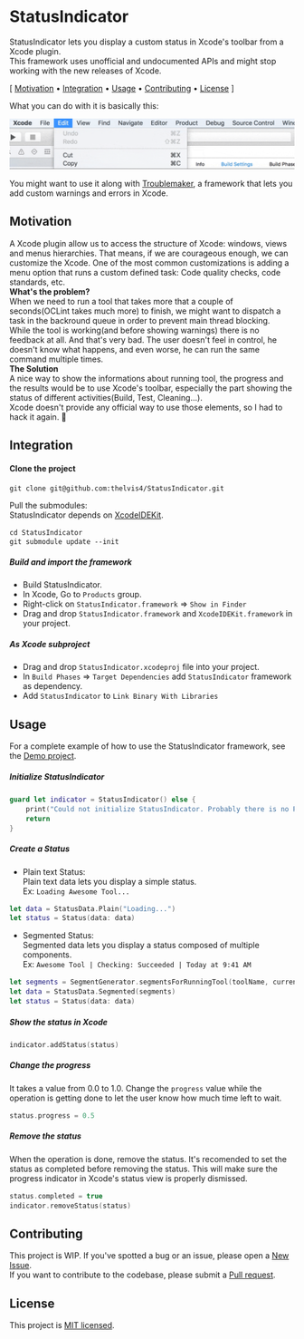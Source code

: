 # StatusIndicator

StatusIndicator lets you display a custom status in Xcode's toolbar from a Xcode plugin.  
This framework uses unofficial and undocumented APIs and might stop working with the new releases of Xcode.

[ [Motivation](#motivation) &bull; [Integration](#integration)
&bull; [Usage](#usage) &bull; [Contributing](#contributing) &bull; [License](#license) ]

What you can do with it is basically this:

![alt text](Assets/demo.gif "StatusIndicator Demo")

You might want to use it along with [Troublemaker](https://github.com/thelvis4/Troublemaker), a framework that lets you add custom warnings and errors in Xcode.


## Motivation
A Xcode plugin allow us to access the structure of Xcode: windows, views and menus hierarchies. That means, if we are courageous enough, we can customize the Xcode. One of the most common customizations is adding a menu option that runs a custom defined task: Code quality checks, code standards, etc.  
**What's the problem?**  
When we need to run a tool that takes more that a couple of seconds(OCLint takes much more) to finish, we might want to dispatch a task in the backround queue in order to prevent main thread blocking.  
While the tool is working(and before showing warnings) there is no feedback at all. And that's very bad. The user doesn't feel in control, he doesn't know what happens, and even worse, he can run the same command multiple times.  
**The Solution**  
A nice way to show the informations about running tool, the progress and the results would be to use Xcode's toolbar, especially the part showing the status of different activities(Build, Test, Cleaning...).  
Xcode doesn't provide any official way to use those elements, so I had to hack it again. :hammer: 

## Integration

#### Clone the project
```shell
git clone git@github.com:thelvis4/StatusIndicator.git
```
Pull the submodules:  
StatusIndicator depends on [XcodeIDEKit](https://github.com/thelvis4/XcodeIDEKit). 
```shell
cd StatusIndicator
git submodule update --init
```

##### Build and import the framework
- Build StatusIndicator.
- In Xcode, Go to `Products` group.
- Right-click on `StatusIndicator.framework` => `Show in Finder`
- Drag and drop `StatusIndicator.framework` and `XcodeIDEKit.framework` in your project.


##### As Xcode subproject
- Drag and drop `StatusIndicator.xcodeproj` file into your project.
- In `Build Phases` => `Target Dependencies` add `StatusIndicator` framework as dependency.
- Add `StatusIndicator` to `Link Binary With Libraries`


## Usage
For a complete example of how to use the StatusIndicator framework, see the [Demo project](https://github.com/thelvis4/StatusIndicator/tree/master/Examples/StatusIndicator_demo).


##### Initialize StatusIndicator
```Swift
guard let indicator = StatusIndicator() else {
    print("Could not initialize StatusIndicator. Probably there is no Project window open in Xcode.")
    return
}
```

##### Create a Status
* Plain text Status:  
Plain text data lets you display a simple status.  
Ex: `Loading Awesome Tool...`
```Swift
let data = StatusData.Plain("Loading...")
let status = Status(data: data)
```
* Segmented Status:  
Segmented data lets you display a status composed of multiple components.  
Ex: `Awesome Tool | Checking: Succeeded | Today at 9:41 AM`
```Swift
let segments = SegmentGenerator.segmentsForRunningTool(toolName, currentStep: operationDescription)
let data = StatusData.Segmented(segments)
let status = Status(data: data)
```

##### Show the status in Xcode
```Swift
indicator.addStatus(status)
```

##### Change the progress
It takes a value from 0.0 to 1.0. Change the `progress` value while the operation is getting done to let the user know how much time left to wait.
```Swift
status.progress = 0.5
```

##### Remove the status
When the operation is done, remove the status. It's recomended to set the status as completed before removing the status. This will make sure the progress indicator in Xcode's status view is properly dismissed.
```Swift
status.completed = true
indicator.removeStatus(status)
```

## Contributing
This project is WIP. If you've spotted a bug or an issue, please open a [New Issue](https://github.com/thelvis4/StatusIndicator/issues/new).  
If you want to contribute to the codebase, please submit a [Pull request](https://help.github.com/articles/using-pull-requests/).

## License
This project is [MIT licensed](https://github.com/thelvis4/StatusIndicator/blob/master/LICENSE.md).
